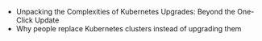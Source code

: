 - Unpacking the Complexities of Kubernetes Upgrades: Beyond the One-Click Update
- Why people replace Kubernetes clusters instead of upgrading them